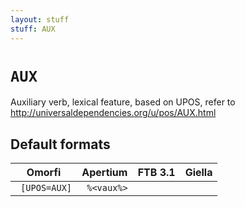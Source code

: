 ```yaml
---
layout: stuff
stuff: AUX
---
```

# ` AUX `

Auxiliary verb, lexical feature, based on UPOS, refer to http://universaldependencies.org/u/pos/AUX.html

## Default formats
| Omorfi | Apertium | FTB 3.1 | Giella |
|:------:|:--------:|:-------:|:------:|
| ` [UPOS=AUX]` | ` %<vaux%>` | ` ` | ` `  |
